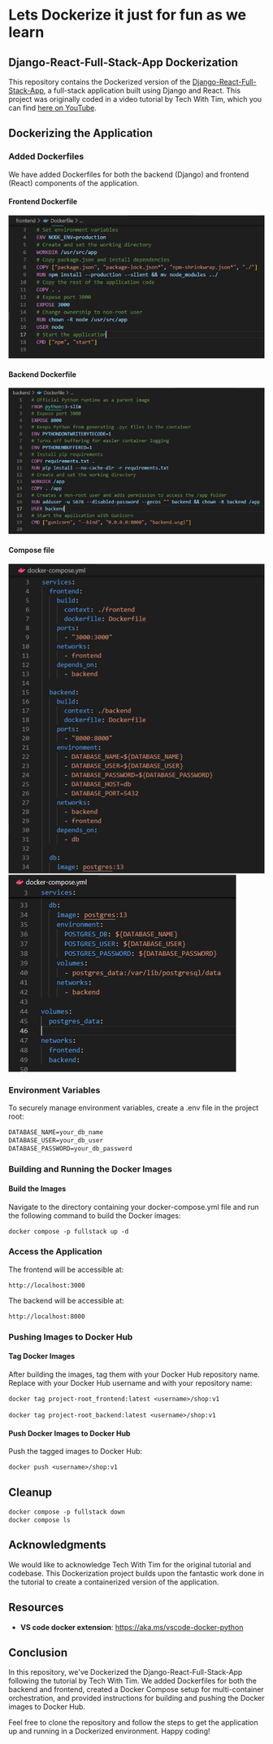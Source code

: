 # Lets Dockerize it just for fun as we learn
## Django-React-Full-Stack-App Dockerization

This repository contains the Dockerized version of the [Django-React-Full-Stack-App](https://github.com/techwithtim/Django-React-Full-Stack-App), a full-stack application built using Django and React. This project was originally coded in a video tutorial by Tech With Tim, which you can find [here on YouTube](https://www.youtube.com/watch?v=c-QsfbznSXI&t=9s).


## Dockerizing the Application

### Added Dockerfiles

We have added Dockerfiles for both the backend (Django) and frontend (React) components of the application.

#### Frontend Dockerfile
![Backend Dockerfile](./screenshots/fronted.png)

#### Backend Dockerfile
![Backend Dockerfile](./screenshots/backend.png)

#### Compose file
![Backend Dockerfile](./screenshots/composeA.png)
![Backend Dockerfile](./screenshots/composeB.png)

### Environment Variables
To securely manage environment variables, create a .env file in the project root:

```.env
DATABASE_NAME=your_db_name
DATABASE_USER=your_db_user
DATABASE_PASSWORD=your_db_password
```
### Building and Running the Docker Images
#### Build the Images
Navigate to the directory containing your docker-compose.yml file and run the following command to build the Docker images:

    docker compose -p fullstack up -d
### Access the Application
The frontend will be accessible at:

    http://localhost:3000
The backend will be accessible at:
    
    http://localhost:8000

### Pushing Images to Docker Hub
#### Tag Docker Images
After building the images, tag them with your Docker Hub repository name. Replace <username> with your Docker Hub username and <repository> with your repository name:

    docker tag project-root_frontend:latest <username>/shop:v1

    docker tag project-root_backend:latest <username>/shop:v1

#### Push Docker Images to Docker Hub
Push the tagged images to Docker Hub:

    docker push <username>/shop:v1

## Cleanup

    docker compose -p fullstack down
    docker compose ls

## Acknowledgments
We would like to acknowledge Tech With Tim for the original tutorial and codebase. This Dockerization project builds upon the fantastic work done in the tutorial to create a containerized version of the application.
## Resources
- **VS code docker extension**: https://aka.ms/vscode-docker-python
## Conclusion
In this repository, we've Dockerized the Django-React-Full-Stack-App following the tutorial by Tech With Tim. We added Dockerfiles for both the backend and frontend, created a Docker Compose setup for multi-container orchestration, and provided instructions for building and pushing the Docker images to Docker Hub.

Feel free to clone the repository and follow the steps to get the application up and running in a Dockerized environment. Happy coding!
